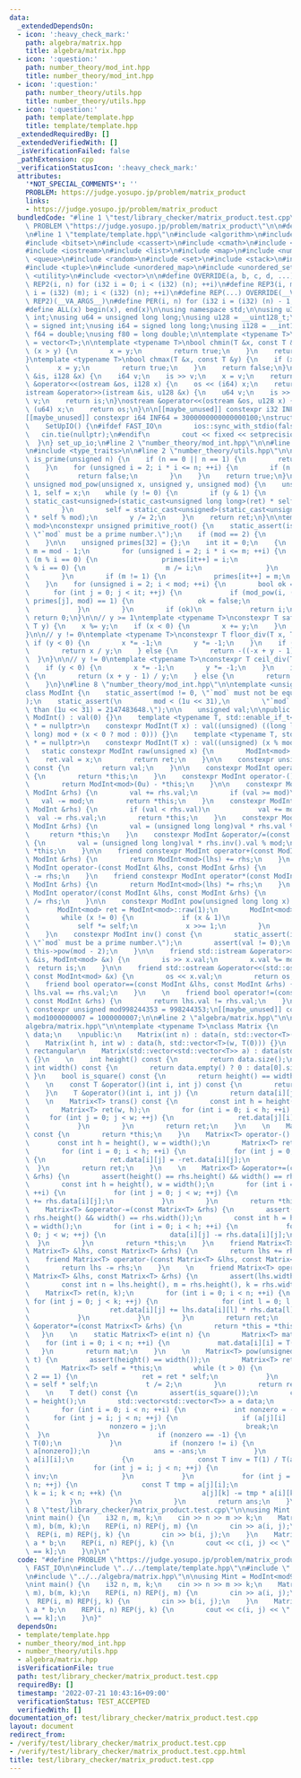 ```yaml
---
data:
  _extendedDependsOn:
  - icon: ':heavy_check_mark:'
    path: algebra/matrix.hpp
    title: algebra/matrix.hpp
  - icon: ':question:'
    path: number_theory/mod_int.hpp
    title: number_theory/mod_int.hpp
  - icon: ':question:'
    path: number_theory/utils.hpp
    title: number_theory/utils.hpp
  - icon: ':question:'
    path: template/template.hpp
    title: template/template.hpp
  _extendedRequiredBy: []
  _extendedVerifiedWith: []
  _isVerificationFailed: false
  _pathExtension: cpp
  _verificationStatusIcon: ':heavy_check_mark:'
  attributes:
    '*NOT_SPECIAL_COMMENTS*': ''
    PROBLEM: https://judge.yosupo.jp/problem/matrix_product
    links:
    - https://judge.yosupo.jp/problem/matrix_product
  bundledCode: "#line 1 \"test/library_checker/matrix_product.test.cpp\"\n#define\
    \ PROBLEM \"https://judge.yosupo.jp/problem/matrix_product\"\n\n#define FAST_IO\n\
    \n#line 1 \"template/template.hpp\"\n#include <algorithm>\n#include <array>\n\
    #include <bitset>\n#include <cassert>\n#include <cmath>\n#include <iomanip>\n\
    #include <iostream>\n#include <list>\n#include <map>\n#include <numeric>\n#include\
    \ <queue>\n#include <random>\n#include <set>\n#include <stack>\n#include <string>\n\
    #include <tuple>\n#include <unordered_map>\n#include <unordered_set>\n#include\
    \ <utility>\n#include <vector>\n\n#define OVERRIDE(a, b, c, d, ...) d\n#define\
    \ REP2(i, n) for (i32 i = 0; i < (i32) (n); ++i)\n#define REP3(i, m, n) for (i32\
    \ i = (i32) (m); i < (i32) (n); ++i)\n#define REP(...) OVERRIDE(__VA_ARGS__, REP3,\
    \ REP2)(__VA_ARGS__)\n#define PER(i, n) for (i32 i = (i32) (n) - 1; i >= 0; --i)\n\
    #define ALL(x) begin(x), end(x)\n\nusing namespace std;\n\nusing u32 = unsigned\
    \ int;\nusing u64 = unsigned long long;\nusing u128 = __uint128_t;\nusing i32\
    \ = signed int;\nusing i64 = signed long long;\nusing i128 = __int128_t;\nusing\
    \ f64 = double;\nusing f80 = long double;\n\ntemplate <typename T>\nusing Vec\
    \ = vector<T>;\n\ntemplate <typename T>\nbool chmin(T &x, const T &y) {\n    if\
    \ (x > y) {\n        x = y;\n        return true;\n    }\n    return false;\n\
    }\ntemplate <typename T>\nbool chmax(T &x, const T &y) {\n    if (x < y) {\n \
    \       x = y;\n        return true;\n    }\n    return false;\n}\n\nistream &operator>>(istream\
    \ &is, i128 &x) {\n    i64 v;\n    is >> v;\n    x = v;\n    return is;\n}\nostream\
    \ &operator<<(ostream &os, i128 x) {\n    os << (i64) x;\n    return os;\n}\n\
    istream &operator>>(istream &is, u128 &x) {\n    u64 v;\n    is >> v;\n    x =\
    \ v;\n    return is;\n}\nostream &operator<<(ostream &os, u128 x) {\n    os <<\
    \ (u64) x;\n    return os;\n}\n\n[[maybe_unused]] constexpr i32 INF = 1000000100;\n\
    [[maybe_unused]] constexpr i64 INF64 = 3000000000000000100;\nstruct SetUpIO {\n\
    \    SetUpIO() {\n#ifdef FAST_IO\n        ios::sync_with_stdio(false);\n     \
    \   cin.tie(nullptr);\n#endif\n        cout << fixed << setprecision(15);\n  \
    \  }\n} set_up_io;\n#line 2 \"number_theory/mod_int.hpp\"\n\n#line 5 \"number_theory/mod_int.hpp\"\
    \n#include <type_traits>\n\n#line 2 \"number_theory/utils.hpp\"\n\nconstexpr bool\
    \ is_prime(unsigned n) {\n    if (n == 0 || n == 1) {\n        return false;\n\
    \    }\n    for (unsigned i = 2; i * i <= n; ++i) {\n        if (n % i == 0) {\n\
    \            return false;\n        }\n    }\n    return true;\n}\n\nconstexpr\
    \ unsigned mod_pow(unsigned x, unsigned y, unsigned mod) {\n    unsigned ret =\
    \ 1, self = x;\n    while (y != 0) {\n        if (y & 1) {\n            ret =\
    \ static_cast<unsigned>(static_cast<unsigned long long>(ret) * self % mod);\n\
    \        }\n        self = static_cast<unsigned>(static_cast<unsigned long long>(self)\
    \ * self % mod);\n        y /= 2;\n    }\n    return ret;\n}\n\ntemplate <unsigned\
    \ mod>\nconstexpr unsigned primitive_root() {\n    static_assert(is_prime(mod),\
    \ \"`mod` must be a prime number.\");\n    if (mod == 2) {\n        return 1;\n\
    \    }\n\n    unsigned primes[32] = {};\n    int it = 0;\n    {\n        unsigned\
    \ m = mod - 1;\n        for (unsigned i = 2; i * i <= m; ++i) {\n            if\
    \ (m % i == 0) {\n                primes[it++] = i;\n                while (m\
    \ % i == 0) {\n                    m /= i;\n                }\n            }\n\
    \        }\n        if (m != 1) {\n            primes[it++] = m;\n        }\n\
    \    }\n    for (unsigned i = 2; i < mod; ++i) {\n        bool ok = true;\n  \
    \      for (int j = 0; j < it; ++j) {\n            if (mod_pow(i, (mod - 1) /\
    \ primes[j], mod) == 1) {\n                ok = false;\n                break;\n\
    \            }\n        }\n        if (ok)\n            return i;\n    }\n   \
    \ return 0;\n}\n\n// y >= 1\ntemplate <typename T>\nconstexpr T safe_mod(T x,\
    \ T y) {\n    x %= y;\n    if (x < 0) {\n        x += y;\n    }\n    return x;\n\
    }\n\n// y != 0\ntemplate <typename T>\nconstexpr T floor_div(T x, T y) {\n   \
    \ if (y < 0) {\n        x *= -1;\n        y *= -1;\n    }\n    if (x >= 0) {\n\
    \        return x / y;\n    } else {\n        return -((-x + y - 1) / y);\n  \
    \  }\n}\n\n// y != 0\ntemplate <typename T>\nconstexpr T ceil_div(T x, T y) {\n\
    \    if (y < 0) {\n        x *= -1;\n        y *= -1;\n    }\n    if (x >= 0)\
    \ {\n        return (x + y - 1) / y;\n    } else {\n        return -(-x / y);\n\
    \    }\n}\n#line 8 \"number_theory/mod_int.hpp\"\n\ntemplate <unsigned mod>\n\
    class ModInt {\n    static_assert(mod != 0, \"`mod` must not be equal to 0.\"\
    );\n    static_assert(\n        mod < (1u << 31),\n        \"`mod` must be less\
    \ than (1u << 31) = 2147483648.\");\n\n    unsigned val;\n\npublic:\n    constexpr\
    \ ModInt() : val(0) {}\n    template <typename T, std::enable_if_t<std::is_signed_v<T>>\
    \ * = nullptr>\n    constexpr ModInt(T x) : val((unsigned) ((long long) x % (long\
    \ long) mod + (x < 0 ? mod : 0))) {}\n    template <typename T, std::enable_if_t<std::is_unsigned_v<T>>\
    \ * = nullptr>\n    constexpr ModInt(T x) : val((unsigned) (x % mod)) {}\n\n \
    \   static constexpr ModInt raw(unsigned x) {\n        ModInt<mod> ret;\n    \
    \    ret.val = x;\n        return ret;\n    }\n\n    constexpr unsigned get_val()\
    \ const {\n        return val;\n    }\n\n    constexpr ModInt operator+() const\
    \ {\n        return *this;\n    }\n    constexpr ModInt operator-() const {\n\
    \        return ModInt<mod>(0u) - *this;\n    }\n\n    constexpr ModInt &operator+=(const\
    \ ModInt &rhs) {\n        val += rhs.val;\n        if (val >= mod)\n         \
    \   val -= mod;\n        return *this;\n    }\n    constexpr ModInt &operator-=(const\
    \ ModInt &rhs) {\n        if (val < rhs.val)\n            val += mod;\n      \
    \  val -= rhs.val;\n        return *this;\n    }\n    constexpr ModInt &operator*=(const\
    \ ModInt &rhs) {\n        val = (unsigned long long)val * rhs.val % mod;\n   \
    \     return *this;\n    }\n    constexpr ModInt &operator/=(const ModInt &rhs)\
    \ {\n        val = (unsigned long long)val * rhs.inv().val % mod;\n        return\
    \ *this;\n    }\n\n    friend constexpr ModInt operator+(const ModInt &lhs, const\
    \ ModInt &rhs) {\n        return ModInt<mod>(lhs) += rhs;\n    }\n    friend constexpr\
    \ ModInt operator-(const ModInt &lhs, const ModInt &rhs) {\n        return ModInt<mod>(lhs)\
    \ -= rhs;\n    }\n    friend constexpr ModInt operator*(const ModInt &lhs, const\
    \ ModInt &rhs) {\n        return ModInt<mod>(lhs) *= rhs;\n    }\n    friend constexpr\
    \ ModInt operator/(const ModInt &lhs, const ModInt &rhs) {\n        return ModInt<mod>(lhs)\
    \ /= rhs;\n    }\n\n    constexpr ModInt pow(unsigned long long x) const {\n \
    \       ModInt<mod> ret = ModInt<mod>::raw(1);\n        ModInt<mod> self = *this;\n\
    \        while (x != 0) {\n            if (x & 1)\n                ret *= self;\n\
    \            self *= self;\n            x >>= 1;\n        }\n        return ret;\n\
    \    }\n    constexpr ModInt inv() const {\n        static_assert(is_prime(mod),\
    \ \"`mod` must be a prime number.\");\n        assert(val != 0);\n        return\
    \ this->pow(mod - 2);\n    }\n\n    friend std::istream &operator>>(std::istream\
    \ &is, ModInt<mod> &x) {\n        is >> x.val;\n        x.val %= mod;\n      \
    \  return is;\n    }\n\n    friend std::ostream &operator<<(std::ostream &os,\
    \ const ModInt<mod> &x) {\n        os << x.val;\n        return os;\n    }\n\n\
    \    friend bool operator==(const ModInt &lhs, const ModInt &rhs) {\n        return\
    \ lhs.val == rhs.val;\n    }\n    \n    friend bool operator!=(const ModInt &lhs,\
    \ const ModInt &rhs) {\n        return lhs.val != rhs.val;\n    }\n};\n\n[[maybe_unused]]\
    \ constexpr unsigned mod998244353 = 998244353;\n[[maybe_unused]] constexpr unsigned\
    \ mod1000000007 = 1000000007;\n\n#line 2 \"algebra/matrix.hpp\"\n\n#line 6 \"\
    algebra/matrix.hpp\"\n\ntemplate <typename T>\nclass Matrix {\n    std::vector<std::vector<T>>\
    \ data;\n    \npublic:\n    Matrix(int n) : data(n, std::vector<T>(n, T(0))) {}\n\
    \    Matrix(int h, int w) : data(h, std::vector<T>(w, T(0))) {}\n    // must be\
    \ rectangular\n    Matrix(std::vector<std::vector<T>> a) : data(std::move(a))\
    \ {}\n    \n    int height() const {\n        return data.size();\n    }\n   \
    \ int width() const {\n        return data.empty() ? 0 : data[0].size();\n   \
    \ }\n    bool is_square() const {\n        return height() == width();\n    }\n\
    \    \n    const T &operator()(int i, int j) const {\n        return data[i][j];\n\
    \    }\n    T &operator()(int i, int j) {\n        return data[i][j];\n    }\n\
    \    \n    Matrix<T> trans() const {\n        const int h = height(), w = width();\n\
    \        Matrix<T> ret(w, h);\n        for (int i = 0; i < h; ++i) {\n       \
    \     for (int j = 0; j < w; ++j) {\n                ret.data[j][i] = data[i][j];\n\
    \            }\n        }\n        return ret;\n    }\n    \n    Matrix<T> operator+()\
    \ const {\n        return *this;\n    }\n    Matrix<T> operator-() const {\n \
    \       const int h = height(), w = width();\n        Matrix<T> ret = *this;\n\
    \        for (int i = 0; i < h; ++i) {\n            for (int j = 0; j < w; ++j)\
    \ {\n                ret.data[i][j] = -ret.data[i][j];\n            }\n      \
    \  }\n        return ret;\n    }\n    \n    Matrix<T> &operator+=(const Matrix<T>\
    \ &rhs) {\n        assert(height() == rhs.height() && width() == rhs.width());\n\
    \        const int h = height(), w = width();\n        for (int i = 0; i < h;\
    \ ++i) {\n            for (int j = 0; j < w; ++j) {\n                data[i][j]\
    \ += rhs.data[i][j];\n            }\n        }\n        return *this;\n    }\n\
    \    Matrix<T> &operator-=(const Matrix<T> &rhs) {\n        assert(height() ==\
    \ rhs.height() && width() == rhs.width());\n        const int h = height(), w\
    \ = width();\n        for (int i = 0; i < h; ++i) {\n            for (int j =\
    \ 0; j < w; ++j) {\n                data[i][j] -= rhs.data[i][j];\n          \
    \  }\n        }\n        return *this;\n    }\n    friend Matrix<T> operator+(const\
    \ Matrix<T> &lhs, const Matrix<T> &rhs) {\n        return lhs += rhs;\n    }\n\
    \    friend Matrix<T> operator-(const Matrix<T> &lhs, const Matrix<T> &rhs) {\n\
    \        return lhs -= rhs;\n    }\n    \n    friend Matrix<T> operator*(const\
    \ Matrix<T> &lhs, const Matrix<T> &rhs) {\n        assert(lhs.width() == rhs.height());\n\
    \        const int n = lhs.height(), m = rhs.height(), k = rhs.width();\n    \
    \    Matrix<T> ret(n, k);\n        for (int i = 0; i < n; ++i) {\n           \
    \ for (int j = 0; j < k; ++j) {\n                for (int l = 0; l < m; ++l) {\n\
    \                    ret.data[i][j] += lhs.data[i][l] * rhs.data[l][j];\n    \
    \            }\n            }\n        }\n        return ret;\n    }\n    Matrix<T>\
    \ &operator*=(const Matrix<T> &rhs) {\n        return *this = *this * rhs;\n \
    \   }\n    \n    static Matrix<T> e(int n) {\n        Matrix<T> mat(n);\n    \
    \    for (int i = 0; i < n; ++i) {\n            mat.data[i][i] = T(1);\n     \
    \   }\n        return mat;\n    }\n    \n    Matrix<T> pow(unsigned long long\
    \ t) {\n        assert(height() == width());\n        Matrix<T> ret = Matrix::e(height());\n\
    \        Matrix<T> self = *this;\n        while (t > 0) {\n            if (t %\
    \ 2 == 1) {\n                ret = ret * self;\n            }\n            self\
    \ = self * self;\n            t /= 2;\n        }\n        return ret;\n    }\n\
    \    \n    T det() const {\n        assert(is_square());\n        const int n\
    \ = height();\n        std::vector<std::vector<T>> a = data;\n        T ans(1);\n\
    \        for (int i = 0; i < n; ++i) {\n            int nonzero = -1;\n      \
    \      for (int j = i; j < n; ++j) {\n                if (a[j][i] != T(0)) {\n\
    \                    nonzero = j;\n                    break;\n              \
    \  }\n            }\n            if (nonzero == -1) {\n                return\
    \ T(0);\n            }\n            if (nonzero != i) {\n                std::swap(a[i],\
    \ a[nonzero]);\n                ans = -ans;\n            }\n            ans *=\
    \ a[i][i];\n            {\n                const T inv = T(1) / T(a[i][i]);\n\
    \                for (int j = i; j < n; ++j) {\n                    a[i][j] *=\
    \ inv;\n                }\n            }\n            for (int j = i + 1; j <\
    \ n; ++j) {\n                const T tmp = a[j][i];\n                for (int\
    \ k = i; k < n; ++k) {\n                    a[j][k] -= tmp * a[i][k];\n      \
    \          }\n            }\n        }\n        return ans;\n    }\n};\n#line\
    \ 8 \"test/library_checker/matrix_product.test.cpp\"\n\nusing Mint = ModInt<mod998244353>;\n\
    \nint main() {\n    i32 n, m, k;\n    cin >> n >> m >> k;\n    Matrix<Mint> a(n,\
    \ m), b(m, k);\n    REP(i, n) REP(j, m) {\n        cin >> a(i, j);\n    }\n  \
    \  REP(i, m) REP(j, k) {\n        cin >> b(i, j);\n    }\n    Matrix<Mint> c =\
    \ a * b;\n    REP(i, n) REP(j, k) {\n        cout << c(i, j) << \" \\n\"[j + 1\
    \ == k];\n    }\n}\n"
  code: "#define PROBLEM \"https://judge.yosupo.jp/problem/matrix_product\"\n\n#define\
    \ FAST_IO\n\n#include \"../../template/template.hpp\"\n#include \"../../number_theory/mod_int.hpp\"\
    \n#include \"../../algebra/matrix.hpp\"\n\nusing Mint = ModInt<mod998244353>;\n\
    \nint main() {\n    i32 n, m, k;\n    cin >> n >> m >> k;\n    Matrix<Mint> a(n,\
    \ m), b(m, k);\n    REP(i, n) REP(j, m) {\n        cin >> a(i, j);\n    }\n  \
    \  REP(i, m) REP(j, k) {\n        cin >> b(i, j);\n    }\n    Matrix<Mint> c =\
    \ a * b;\n    REP(i, n) REP(j, k) {\n        cout << c(i, j) << \" \\n\"[j + 1\
    \ == k];\n    }\n}"
  dependsOn:
  - template/template.hpp
  - number_theory/mod_int.hpp
  - number_theory/utils.hpp
  - algebra/matrix.hpp
  isVerificationFile: true
  path: test/library_checker/matrix_product.test.cpp
  requiredBy: []
  timestamp: '2022-07-21 10:43:16+09:00'
  verificationStatus: TEST_ACCEPTED
  verifiedWith: []
documentation_of: test/library_checker/matrix_product.test.cpp
layout: document
redirect_from:
- /verify/test/library_checker/matrix_product.test.cpp
- /verify/test/library_checker/matrix_product.test.cpp.html
title: test/library_checker/matrix_product.test.cpp
---
```

